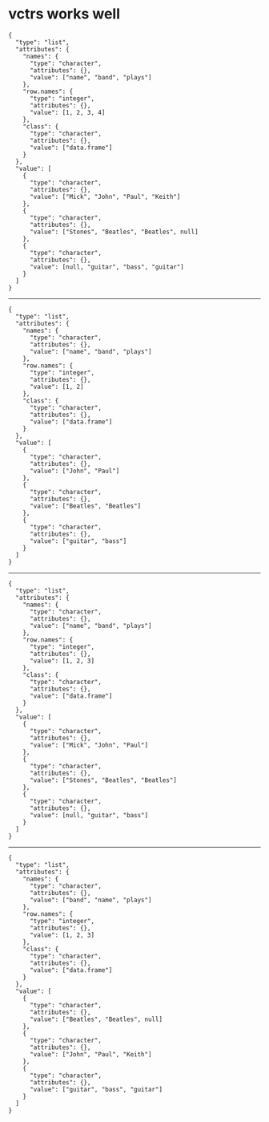 # vctrs works well

    {
      "type": "list",
      "attributes": {
        "names": {
          "type": "character",
          "attributes": {},
          "value": ["name", "band", "plays"]
        },
        "row.names": {
          "type": "integer",
          "attributes": {},
          "value": [1, 2, 3, 4]
        },
        "class": {
          "type": "character",
          "attributes": {},
          "value": ["data.frame"]
        }
      },
      "value": [
        {
          "type": "character",
          "attributes": {},
          "value": ["Mick", "John", "Paul", "Keith"]
        },
        {
          "type": "character",
          "attributes": {},
          "value": ["Stones", "Beatles", "Beatles", null]
        },
        {
          "type": "character",
          "attributes": {},
          "value": [null, "guitar", "bass", "guitar"]
        }
      ]
    }

---

    {
      "type": "list",
      "attributes": {
        "names": {
          "type": "character",
          "attributes": {},
          "value": ["name", "band", "plays"]
        },
        "row.names": {
          "type": "integer",
          "attributes": {},
          "value": [1, 2]
        },
        "class": {
          "type": "character",
          "attributes": {},
          "value": ["data.frame"]
        }
      },
      "value": [
        {
          "type": "character",
          "attributes": {},
          "value": ["John", "Paul"]
        },
        {
          "type": "character",
          "attributes": {},
          "value": ["Beatles", "Beatles"]
        },
        {
          "type": "character",
          "attributes": {},
          "value": ["guitar", "bass"]
        }
      ]
    }

---

    {
      "type": "list",
      "attributes": {
        "names": {
          "type": "character",
          "attributes": {},
          "value": ["name", "band", "plays"]
        },
        "row.names": {
          "type": "integer",
          "attributes": {},
          "value": [1, 2, 3]
        },
        "class": {
          "type": "character",
          "attributes": {},
          "value": ["data.frame"]
        }
      },
      "value": [
        {
          "type": "character",
          "attributes": {},
          "value": ["Mick", "John", "Paul"]
        },
        {
          "type": "character",
          "attributes": {},
          "value": ["Stones", "Beatles", "Beatles"]
        },
        {
          "type": "character",
          "attributes": {},
          "value": [null, "guitar", "bass"]
        }
      ]
    }

---

    {
      "type": "list",
      "attributes": {
        "names": {
          "type": "character",
          "attributes": {},
          "value": ["band", "name", "plays"]
        },
        "row.names": {
          "type": "integer",
          "attributes": {},
          "value": [1, 2, 3]
        },
        "class": {
          "type": "character",
          "attributes": {},
          "value": ["data.frame"]
        }
      },
      "value": [
        {
          "type": "character",
          "attributes": {},
          "value": ["Beatles", "Beatles", null]
        },
        {
          "type": "character",
          "attributes": {},
          "value": ["John", "Paul", "Keith"]
        },
        {
          "type": "character",
          "attributes": {},
          "value": ["guitar", "bass", "guitar"]
        }
      ]
    }

